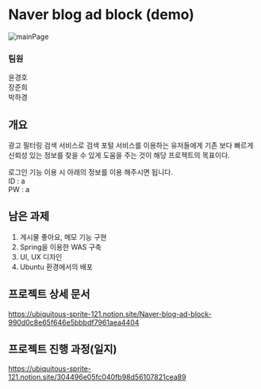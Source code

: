 # Naver blog ad block (demo)
  
![mainPage](https://user-images.githubusercontent.com/101491213/198233349-1b1656de-57f2-4c4a-84b5-fd1a3d482d88.PNG)
  
### 팀원  
윤경호  
장준희  
박하경  
  
## 개요  
  
광고 필터링 검색 서비스로 검색 포털 서비스를 이용하는 유저들에게 
기존 보다 빠르게 신뢰성 있는 정보를 찾을 수 있게 도움을 주는 것이 해당 프로젝트의 목표이다.  
  
로그인 기능 이용 시 아래의 정보를 이용 해주시면 됩니다.  
ID : a  
PW : a  
  
## 남은 과제  

1. 게시물 좋아요, 메모 기능 구현
2. Spring을 이용한 WAS 구축
3. UI, UX 디자인
4. Ubuntu 환경에서의 배포  
  
## 프로젝트 상세 문서  
  
https://ubiquitous-sprite-121.notion.site/Naver-blog-ad-block-990d0c8e65f646e5bbbdf7961aea4404
  
## 프로젝트 진행 과정(일지)  
  
https://ubiquitous-sprite-121.notion.site/304496e05fc040fb98d56107821cea89
  
  
